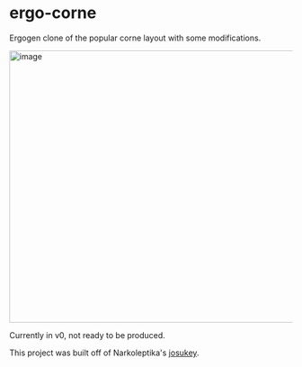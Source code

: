# ergo-corne
Ergogen clone of the popular corne layout with some modifications.


<img width="1025" height="484" alt="image" src="https://github.com/user-attachments/assets/e373d5a8-4498-42e9-a572-d5ac58e20a0b" />


Currently in v0, not ready to be produced.



This project was built off of Narkoleptika's [josukey](https://github.com/Narkoleptika/josukey).
